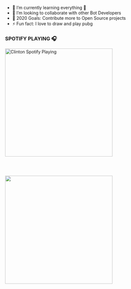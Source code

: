 - 🌱 I’m currently learning everything 🤣
- 👯 I’m looking to collaborate with other Bot Developers
- 🥅 2020 Goals: Contribute more to Open Source projects
- ⚡ Fun fact: I love to draw and play pubg

### SPOTIFY PLAYING 🎧

[<img src="https://now-playing-codestackr.vercel.app/api/spotify-playing" alt="Clinton Spotify Playing" width="350" />](https://open.spotify.com/user/swyqyimdc12jajde4vpwd2x1b)


<br />
<br />
<p align='left'>
  <a href="#"><img src="https://github-readme-stats.vercel.app/api?username=Clinton-Abraham&show_icons=true&count_public=true&theme=dark" width="350"></a>
